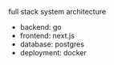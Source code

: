 full stack system architecture
- backend: go
- frontend: next.js
- database: postgres
- deployment: docker